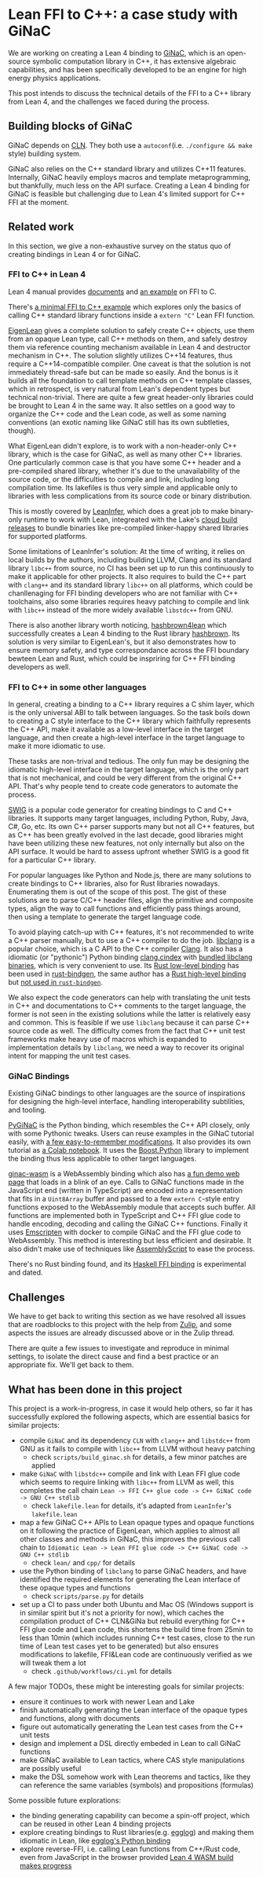 # Lean FFI to C++: a case study with GiNaC

We are working on creating a Lean 4 binding to [GiNaC](https://www.ginac.de/), which is an open-source symbolic computation library in C++, it has extensive algebraic capabilities, and has been specifically developed to be an engine for high energy physics applications.

This post intends to discuss the technical details of the FFI to a C++ library from Lean 4, and the challenges we faced during the process.

## Building blocks of GiNaC

GiNaC depends on [CLN](https://www.ginac.de/CLN/). They both use a `autoconf`(i.e. `./configure && make` style) building system.

GiNaC also relies on the C++ standard library and utilizes C++11 features. Internally, GiNaC heavily employs macros and template metaprogramming, but thankfully, much less on the API surface. Creating a Lean 4 binding for GiNaC is feasible but challenging due to Lean 4's limited support for C++ FFI at the moment.

## Related work

In this section, we give a non-exhaustive survey on the status quo of creating bindings in Lean 4 or for GiNaC.

### FFI to C++ in Lean 4

Lean 4 manual provides [documents](https://lean-lang.org/lean4/doc/dev/ffi.html) and [an example](https://github.com/leanprover/lean4/blob/master/src/lake/examples/ffi) on FFI to C.

There's [a minimal FFI to C++ example](https://github.com/lecopivo/lean-cpp-ffi) which explores only the basics of calling C++ standard library functions inside a `extern "C"` Lean FFI function.

[EigenLean](https://github.com/lecopivo/EigenLean) gives a complete solution to safely create C++ objects, use them from an opaque Lean type, call C++ methods on them, and safely destroy them via reference counting mechanism available in Lean 4 and destructor mechanism in C++. The solution slightly utilizes C++14 features, thus require a C++14-compatible compiler. One caveat is that the solution is not immediately thread-safe but can be made so easily. And the bonus is it builds all the foundation to call template methods on C++ template classes, which in retrospect, is very natural from Lean's dependent types but technical non-trivial. There are quite a few great header-only libraries could be brought to Lean 4 in the same way. It also settles on a good way to organize the C++ code and the Lean code, as well as some naming conventions (an exotic naming like GiNaC still has its own subtleties, though).

What EigenLean didn't explore, is to work with a non-header-only C++ library, which is the case for GiNaC, as well as many other C++ libraries. One particularly common case is that you have some C++ header and a pre-compiled shared library, whether it's due to the unavailability of the source code, or the difficulties to compile and link, including long compilation time. Its lakefiles is thus very simple and applicable only to libraries with less complications from its source code or binary distribution.

This is mostly covered by [LeanInfer](https://github.com/lean-dojo/LeanInfer), which does a great job to make binary-only runtime to work with Lean, integreated with the Lake's [cloud build releases](https://github.com/leanprover/lean4/tree/master/src/lake#cloud-releases) to bundle binaries like pre-compiled linker-happy shared libraries for supported platforms. 

Some limitations of LeanInfer's solution: At the time of writing, it relies on local builds by the authors, including building LLVM, Clang and its standard library `libc++` from source, no CI has been set up to run this continuously to make it applicable for other projects. It also requires to build the C++ part with `clang++` and its standard library `libc++` on all platforms, which could be chanllenaging for FFI binding developers who are not familiar with C++ toolchains, also some libraries requires heavy patching to compile and link with `libc++` instead of the more widely available `libstdc++` from GNU.

There is also another library worth noticing, [hashbrown4lean](https://github.com/SchrodingerZhu/hashbrown4lean) which successfully creates a Lean 4 binding to the Rust library [hashbrown](https://github.com/rust-lang/hashbrown). Its solution is very similar to EigenLean's, but it also demonstrates how to ensure memory safety, and type correspondance across the FFI boundary bewteen Lean and Rust, which could be inspriring for C++ FFI binding developers as well.

### FFI to C++ in some other languages

In general, creating a binding to a C++ library requires a C shim layer, which is the only universal ABI to talk between languages. So the task boils down to creating a C style interface to the C++ library which faithfully represents the C++ API, make it available as a low-level interface in the target language, and then create a high-level interface in the target language to make it more idiomatic to use.

These tasks are non-trival and tedious. The only fun may be designing the idiomatic high-level interface in the target language, which is the only part that is not mechanical, and could be very different from the original C++ API. That's why people tend to create code generators to automate the process.

[SWIG](http://www.swig.org/) is a popular code generator for creating bindings to C and C++ libraries. It supports many target languages, including Python, Ruby, Java, C#, Go, etc. Its own C++ parser supports many but not all C++ features, but as C++ has been greatly evolved in the last decade, good libraries might have been utilizing these new features, not only internally but also on the API surface. It would be hard to assess upfront whether SWIG is a good fit for a particular C++ library.

For popular languages like Python and Node.js, there are many solutions to create bindings to C++ libraries, also for Rust libraries nowadays. Enumerating them is out of the scope of this post. The gist of these solutions are to parse C/C++ header files, align the primitive and composite types, align the way to call functions and efficiently pass things around, then using a template to generate the target language code.

To avoid playing catch-up with C++ features, it's not recommended to write a C++ parser manually, but to use a C++ compiler to do the job. [libclang](https://clang.llvm.org/doxygen/group__CINDEX.html) is a popular choice, which is a C API to the C++ compiler [Clang](https://clang.llvm.org/). It also has a idiomatic (or "pythonic") Python binding [clang.cindex](https://libclang.readthedocs.io/en/latest/) with [bundled libclang binaries](https://github.com/sighingnow/libclang), which is very convenient to use. Its [Rust low-level binding](https://github.com/KyleMayes/clang-sys) has been used in [rust-bindgen](https://github.com/rust-lang/rust-bindgen), the same author has a [Rust high-level binding](https://github.com/KyleMayes/clang-rs) but [not used in `rust-bindgen`](https://github.com/rust-lang/rust-bindgen/issues/55#issuecomment-255295325).

We also expect the code generators can help with translating the unit tests in C++ and documentations to C++ comments to the target language, the former is not seen in the existing solutions while the latter is relatively easy and common. This is feasible if we use `libclang` because it can parse C++ source code as well. The difficulty comes from the fact that C++ unit test frameworks make heavy use of macros which is expanded to implementation details by `libclang`, we need a way to recover its original intent for mapping the unit test cases.

### GiNaC Bindings

Existing GiNaC bindings to other languages are the source of inspirations for designing the high-level interface, handling interoperability subtilities, and tooling.

[PyGiNaC](https://pyginac.sourceforge.net/) is the Python binding, which resembles the C++ API closely, only with some Pythonic tweaks. Users can reuse examples in the GiNaC tutorial easily, with [a few easy-to-remember modifications](https://moebinv.sourceforge.net/pyGiNaC.html#similarity). It also provides its own tutorial as [a Colab notebook](https://colab.research.google.com/github/vvkisil/MoebInv-notebooks/blob/master/Geometry_of_cycles/Start_from_Basics/pyGiNaC.ipynb). It uses the [Boost.Python](http://www.boost.org/libs/python/doc/index.html) library to implement the binding thus less applicable to other target languages.

[ginac-wasm](https://github.com/Daninet/ginac-wasm) is a WebAssembly binding which also has [a fun demo web page](https://daninet.github.io/ginac-wasm/) that loads in a blink of an eye. Calls to GiNaC functions made in the JavaScript end (written in TypeScript) are encoded into a representation that fits in a `Uint8Array` buffer and passed to a few `extern C`-style entry functions exposed to the WebAssembly module that accepts such buffer. All functions are implemented both in TypeScript and C++ FFI glue code to handle encoding, decoding and calling the GiNaC C++ functions. Finally it uses [Emscripten](https://emscripten.org/) with docker to compile GiNaC and the FFI glue code to WebAssembly. This method is interesting but less efficient and desirable. It also didn't make use of techniques like [AssemblyScript](https://www.assemblyscript.org/) to ease the process.

There's no Rust binding found, and its [Haskell FFI binding](https://github.com/laserpants/bindings-ginac) is experimental and dated.

## Challenges

We have to get back to writing this section as we have resolved all issues that are roadblocks to this project with the help from [Zulip](https://leanprover.zulipchat.com/#narrow/stream/270676-lean4/topic/.E2.9C.94.20FFI.20to.20C.2B.2B.3A.20GiNaC), and some aspects the issues are already discussed above or in the Zulip thread.

There are quite a few issues to investigate and reproduce in minimal settings, to isolate the direct cause and find a best practice or an appropriate fix. We'll get back to them.

## What has been done in this project

This project is a work-in-progress, in case it would help others, so far it has successfully explored the following aspects, which are essential basics for similar projects:

- compile `GiNaC` and its dependency `CLN` with `clang++` and `libstdc++` from GNU as it fails to compile with `libc++` from LLVM without heavy patching
  - check `scripts/build_ginac.sh` for details, a few minor patches are applied
- make `GiNaC` with `libstdc++` compile and link with Lean FFI glue code which seems to require linking with `libc++` from LLVM as well, this completes the call chain `Lean -> FFI C++ glue code -> C++ GiNaC code -> GNU C++ stdlib`
  - check `lakefile.lean` for details, it's adapted from `LeanInfer`'s `lakefile.lean`
- map a few GiNaC C++ APIs to Lean opaque types and opaque functions on it following the practice of EigenLean, which applies to almost all other classes and methods in GiNaC, this improves the previous call chain to `Idiomatic Lean -> Lean FFI glue code -> C++ GiNaC code -> GNU C++ stdlib`
  - check `lean/` and `cpp/` for details
- use the Python binding of `libclang` to parse GiNaC headers, and have identified the required elements for generating the Lean interface of these opaque types and functions
  - check `scripts/parse.py` for details
- set up a CI to pass under both Ubuntu and Mac OS (Windows support is in similar spirit but it's not a priority for now), which caches the compilation product of C++ CLN&GiNa but rebuild everything for C++ FFI glue code and Lean code, this shortens the build time from 25min to less than 10min (which includes running C++ test cases, close to the run time of Lean test cases yet to be generated) but also ensures modifications to lakefile, FFI&Lean code are continuously verified as we will tweak them a lot
  - check `.github/workflows/ci.yml` for details

A few major TODOs, these might be interesting goals for similar projects:

- ensure it continues to work with newer Lean and Lake
- finish automatically generating the Lean interface of the opaque types and functions, along with documents
- figure out automatically generating the Lean test cases from the C++ unit tests
- design and implement a DSL directly embeded in Lean to call GiNaC functions
- make GiNaC available to Lean tactics, where CAS style manipulations are possibly useful
- make the DSL somehow work with Lean theorems and tactics, like they can reference the same variables (symbols) and propositions (formulas)

Some possible future explorations:

- the binding generating capability can become a spin-off project, which can be reused in other Lean 4 binding projects
- explore creating bindings to Rust libraries(e.g. [egglog](https://github.com/egraphs-good/egglog/)) and making them idiomatic in Lean, like [egglog's Python binding](https://egg-smol-python.readthedocs.io/en/latest/)
- explore reverse-FFI, i.e. calling Lean functions from C++/Rust code, even from JavaScript in the browser provided [Lean 4 WASM build makes progress](https://leanprover.zulipchat.com/#narrow/stream/270676-lean4/topic/wasm.20build)



